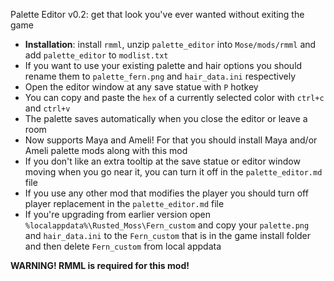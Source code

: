 Palette Editor v0.2: get that look you've ever wanted without exiting the game
- **Installation**: install `rmml`, unzip `palette_editor` into `Mose/mods/rmml` and add `palette_editor` to `modlist.txt`
- If you want to use your existing palette and hair options you should rename them to `palette_fern.png` and `hair_data.ini` respectively
- Open the editor window at any save statue with `P` hotkey
- You can copy and paste the `hex` of a currently selected color with `ctrl+c` and `ctrl+v` 
- The palette saves automatically when you close the editor or leave a room
- Now supports Maya and Ameli! For that you should install Maya and/or Ameli palette mods along with this mod
- If you don't like an extra tooltip at the save statue or editor window moving when you go near it, you can turn it off in the `palette_editor.md` file
- If you use any other mod that modifies the player you should turn off player replacement in the `palette_editor.md` file
- If you're upgrading from earlier version open `%localappdata%\Rusted_Moss\Fern_custom` and copy your `palette.png` and `hair_data.ini` to the `Fern_custom` that is in the game install folder and then delete `Fern_custom` from local appdata

**WARNING! RMML is required for this mod!**
